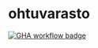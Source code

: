 # ohtuvarasto

[![GHA workflow badge](https://github.com/doomwall/ohtuvarasto/workflows/CI/badge.svg)](https://github.com/doomwall/ohtuvarasto/actions)
